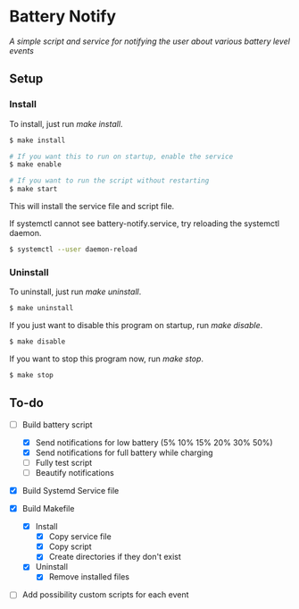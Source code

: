 # Battery Notify
   *A simple script and service for notifying the user about various battery level events*

## Setup
   ### Install
   To install, just run *make install*.
   ```bash
   $ make install

   # If you want this to run on startup, enable the service
   $ make enable

   # If you want to run the script without restarting
   $ make start
   ```
   This will install the service file and script file.

   If systemctl cannot see battery-notify.service, try reloading the systemctl daemon.
   ```bash
   $ systemctl --user daemon-reload
   ```

   ### Uninstall
   To uninstall, just run *make uninstall*.
   ```bash
   $ make uninstall
   ```

   If you just want to disable this program on startup, run *make disable*.
   ```bash
   $ make disable
   ```

   If you want to stop this program now, run *make stop*.
   ```bash
   $ make stop
   ```

## To-do
   - [ ] Build battery script
     - [x] Send notifications for low battery (5% 10% 15% 20% 30% 50%)
     - [x] Send notifications for full battery while charging
     - [ ] Fully test script
     - [ ] Beautify notifications
   - [x] Build Systemd Service file
   - [x] Build Makefile
     - [x] Install
       - [x] Copy service file
       - [x] Copy script
       - [x] Create directories if they don't exist
     - [x] Uninstall
       - [x] Remove installed files
   - [ ] Add possibility custom scripts for each event

